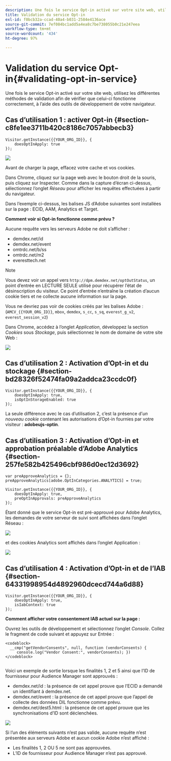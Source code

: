 ```yaml
---
description: Une fois le service Opt-in activé sur votre site web, utilisez les différentes méthodes de validation afin de vérifier que celui-ci fonctionne correctement, à l’aide des outils de développement de votre navigateur.
title: Validation du service Opt-in
exl-id: f0bcb32a-ccad-40a4-b031-2584e4136ace
source-git-commit: 7ef084bc1add5a4ea8c7be738055b0c21e247eea
workflow-type: tm+mt
source-wordcount: '434'
ht-degree: 97%

---
```


# Validation du service Opt-in{#validating-opt-in-service}

Une fois le service Opt-in activé sur votre site web, utilisez les différentes méthodes de validation afin de vérifier que celui-ci fonctionne correctement, à l’aide des outils de développement de votre navigateur.

## Cas d’utilisation 1 : activer Opt-in {#section-c8fe1ee3711b420c8186c7057abbecb3}

```
Visitor.getInstance({{YOUR_ORG_ID}}, { 
    doesOptInApply: true 
});
```

![](assets/use_case_1_1.png)

Avant de charger la page, effacez votre cache et vos cookies.

Dans Chrome, cliquez sur la page web avec le bouton droit de la souris, puis cliquez sur Inspecter. Comme dans la capture dʼécran ci-dessus, sélectionnez lʼonglet *Réseau* pour afficher les requêtes effectuées à partir du navigateur.

Dans lʼexemple ci-dessus, les balises JS dʼAdobe suivantes sont installées sur la page : ECID, AAM, Analytics et Target.

**Comment voir si Opt-in fonctionne comme prévu ?**

Aucune requête vers les serveurs Adobe ne doit sʼafficher :

* demdex.net/id
* demdex.net/event
* omtrdc.net/b/ss
* omtrdc.net/m2
* everesttech.net

>[!NOTE]
>
>Vous devez voir un appel vers `http://dpm.demdex.net/optOutStatus`, un point d’entrée en LECTURE SEULE utilisé pour récupérer l’état de désinscription du visiteur. Ce point dʼentrée nʼentraîne la création dʼaucun cookie tiers et ne collecte aucune information sur la page.

Vous ne devriez pas voir de cookies créés par les balises Adobe : (`AMCV_{{YOUR_ORG_ID}}`, `mbox`, `demdex`, `s_cc`, `s_sq`, `everest_g_v2`, `everest_session_v2`)

Dans Chrome, accédez à lʼonglet *Application*, développez la section *Cookies* sous *Stockage*, puis sélectionnez le nom de domaine de votre site Web :

![](assets/use_case_1_2.png)

## Cas d’utilisation 2 : Activation d’Opt-in et du stockage {#section-bd28326f52474fa09a2addca23ccdc0f}

```
Visitor.getInstance({{YOUR_ORG_ID}}, { 
    doesOptInApply: true, 
    isOptInStorageEnabled: true 
});
```

La seule différence avec le cas d’utilisation 2, c’est la présence d’*un nouveau cookie* contenant les autorisations d’Opt-in fournies par votre visiteur : **adobeujs-optin**.

## Cas d’utilisation 3 : Activation d’Opt-in et approbation préalable d’Adobe Analytics {#section-257fe582b425496cbf986d0ec12d3692}

```
var preApproveAnalytics = {}; 
preApproveAnalytics[adobe.OptInCategories.ANALYTICS] = true;

Visitor.getInstance({{YOUR_ORG_ID}}, { 
    doesOptInApply: true, 
    preOptInApprovals: preApproveAnalytics 
});
```

Étant donné que le service Opt-in est pré-approuvé pour Adobe Analytics, les demandes de votre serveur de suivi sont affichées dans lʼonglet Réseau :

![](assets/use_case_3_1.png)

et des cookies Analytics sont affichés dans lʼonglet Application :

![](assets/use_case_3_2.png)

## Cas d’utilisation 4 : Activation d’Opt-in et de l’IAB {#section-64331998954d4892960dcecd744a6d88}

```
Visitor.getInstance({{YOUR_ORG_ID}}, { 
    doesOptInApply: true, 
    isIabContext: true 
});
```

**Comment afficher votre consentement IAB actuel sur la page :**

Ouvrez les outils de développement et sélectionnez lʼonglet *Console*. Collez le fragment de code suivant et appuyez sur Entrée :

```
<codeblock>
  __cmp("getVendorConsents", null, function (vendorConsents) { 
     console.log("Vendor Consent:", vendorConsents); }) 
</codeblock>  
  
```

Voici un exemple de sortie lorsque les finalités 1, 2 et 5 ainsi que lʼID de fournisseur pour Audience Manager sont approuvés :

* demdex.net/id : la présence de cet appel prouve que lʼECID a demandé un identifiant à demdex.net.
* demdex.net/event : la présence de cet appel prouve que lʼappel de collecte des données DIL fonctionne comme prévu.
* demdex.net/dest5.html : la présence de cet appel prouve que les synchronisations dʼID sont déclenchées.

![](assets/use_case_4_1.png)

Si lʼun des éléments suivants nʼest pas valide, aucune requête nʼest présentée aux serveurs Adobe et aucun cookie Adobe nʼest affiché :

* Les finalités 1, 2 OU 5 ne sont pas approuvées.
* LʼID de fournisseur pour Audience Manager nʼest pas approuvé.
